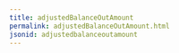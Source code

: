```yaml
---
title: adjustedBalanceOutAmount
permalink: adjustedBalanceOutAmount.html
jsonid: adjustedbalanceoutamount
---
```

